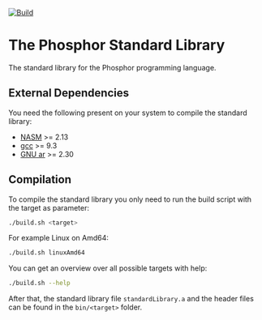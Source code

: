 [![Build](https://github.com/PhosphorLang/PhosphorStandardLibrary/workflows/Build/badge.svg)](https://github.com/PhosphorLang/PhosphorStandardLibrary/actions)

# **The Phosphor Standard Library**

The standard library for the Phosphor programming language.

## **External Dependencies**

You need the following present on your system to compile the standard library:

- [NASM](https://nasm.us/) >= 2.13
- [gcc](https://gcc.gnu.org/) >= 9.3
- [GNU ar](https://www.gnu.org/software/binutils/) >= 2.30

## **Compilation**

To compile the standard library you only need to run the build script with the target as parameter:

```bash
./build.sh <target>
```

For example Linux on Amd64:

```bash
./build.sh linuxAmd64
```

You can get an overview over all possible targets with help:

```bash
./build.sh --help
```

After that, the standard library file `standardLibrary.a` and the header files can be found in the `bin/<target>` folder.
